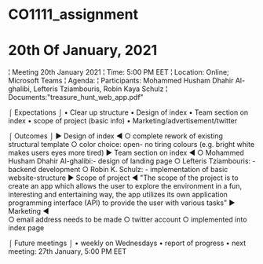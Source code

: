 # CO1111_assignment
# 20th Of January, 2021

¦ Meeting 20th January 2021
¦ Time: 5:00 PM EET
¦ Location: Online; Microsoft Teams
¦ Agenda:
¦ Participants:  Mohammed Husham Dhahir Al-ghalibi,  Lefteris Tziambouris, Robin Kaya Schulz
¦ Documents:"treasure_hunt_web_app.pdf"

⌠ Expectations ⌡
• Clear up structure 
• Design of index
• Team section on index
• scope of project (basic info)
• Marketing/advertisement/twitter

⌠ Outcomes ⌡
► Design of index ◄
○ complete rework of existing structural template
○ color choice: open- no tiring colours (e.g. bright white makes users eyes more tired)
► Team section on index ◄
○ Mohammed Husham Dhahir Al-ghalibi:- design of landing page
○ Lefteris Tziambouris: - backend development
○ Robin K. Schulz: - implementation of basic website-structure
► Scope of project ◄ 
"The scope of the project is to create an app which allows the user to explore the environment in a fun, interesting and entertaining way, the app utilizes its own application programming interface (API) to provide the user with various tasks"
► Marketing ◄  
○ email address needs to be made
○ twitter account
○ implemented into index page

⌠ Future meetings ⌡
• weekly on Wednesdays
• report of progress
• next meeting: 27th January, 5:00 PM EET


